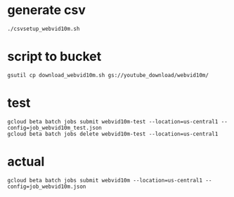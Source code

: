 # generate csv
`./csvsetup_webvid10m.sh`

# script to bucket
`gsutil cp download_webvid10m.sh gs://youtube_download/webvid10m/`

# test
```
gcloud beta batch jobs submit webvid10m-test --location=us-central1 --config=job_webvid10m_test.json
gcloud beta batch jobs delete webvid10m-test --location=us-central1
```

# actual
```
gcloud beta batch jobs submit webvid10m --location=us-central1 --config=job_webvid10m.json
```
